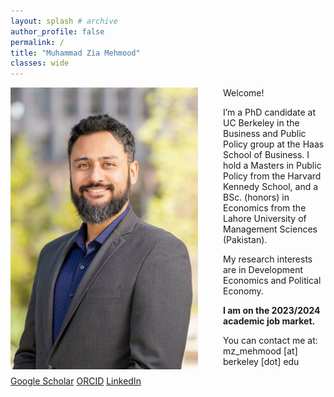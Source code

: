 ```yaml
---
layout: splash # archive
author_profile: false
permalink: /
title: "Muhammad Zia Mehmood"
classes: wide
---
```


<img src="/images/zia.jpg" width="300" align="left" style="display: block; margin-right: 40px;" /> 

Welcome!

I’m a PhD candidate at UC Berkeley in the Business and Public Policy group at the Haas School of Business. I hold a Masters in Public Policy from the Harvard Kennedy School, and a BSc. (honors) in Economics from the Lahore University of Management Sciences (Pakistan).

My research interests are in Development Economics and Political Economy.

**I am on the 2023/2024 academic job market.**

You can contact me at: mz_mehmood [at] berkeley [dot] edu

<i class="ai ai-google-scholar-square"></i> [Google Scholar](https://scholar.google.com/citations?hl=en&user=rVX87fYAAAAJ)
<i class="ai ai-orcid-square"></i> [ORCID](https://orcid.org/0000-0002-3906-3231)
<i class="fab fa-fw fa-linkedin"></i> [LinkedIn](https://www.linkedin.com/in/muhammad-zia-mehmood-273b3932/)


